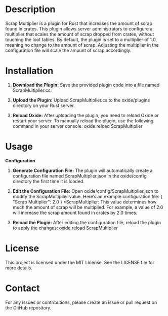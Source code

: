 # Description
Scrap Multiplier is a plugin for Rust that increases the amount of scrap found in crates. This plugin allows server administrators to configure a multiplier that scales the amount of scrap dropped from crates, without touching the loot tables. By default, the plugin is set to a multiplier of 1.0, meaning no change to the amount of scrap. Adjusting the multiplier in the configuration file will scale the amount of scrap accordingly.

# Installation
1. **Download the Plugin:** Save the provided plugin code into a file named ScrapMultiplier.cs.

2. **Upload the Plugin:** Upload ScrapMultiplier.cs to the oxide/plugins directory on your Rust server.

3. **Reload Oxide:** After uploading the plugin, you need to reload Oxide or restart your server. To manually reload the plugin, use the following command in your server console: oxide.reload ScrapMultiplier

# Usage

**Configuration**

1. **Generate Configuration File:** The plugin will automatically create a configuration file named ScrapMultiplier.json in the oxide/config directory the first time it is loaded.

2. **Edit the Configuration File:** Open oxide/config/ScrapMultiplier.json to modify the ScrapMultiplier value. Here’s an example configuration file: 
{
  "Scrap Multiplier": 2.0
}
    *ScrapMultiplier: This value determines how much the amount of scrap will be multiplied. For example, a value of 2.0 will increase the scrap amount found in crates by 2.0 times.

3. **Reload the Plugin:** After editing the configuration file, reload the plugin to apply the changes: oxide.reload ScrapMultiplier

# License
This project is licensed under the MIT License. See the LICENSE file for more details.

# Contact
For any issues or contributions, please create an issue or pull request on the GitHub repository.